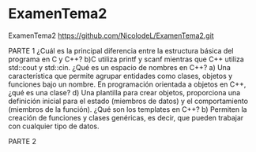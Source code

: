 # ExamenTema2
ExamenTema2
https://github.com/NicolodeL/ExamenTema2.git

PARTE 1
¿Cuál es la principal diferencia entre la estructura básica del programa en C y C++?
b)C utiliza printf y scanf mientras que C++ utiliza std::cout y std::cin.
¿Qué es un espacio de nombres en C++?
a) Una característica que permite agrupar entidades como clases, objetos y funciones bajo un nombre.
En programación orientada a objetos en C++, ¿qué es una clase?
d) Una plantilla para crear objetos, proporciona una definición inicial para el estado (miembros de datos) y el comportamiento (miembros de la función).
¿Qué son los templates en C++?
b) Permiten la creación de funciones y clases genéricas, es decir, que pueden trabajar con cualquier tipo de datos.

PARTE 2





